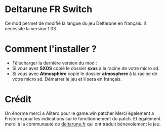 # Deltarune FR Switch

Ce mod permet de modifié la langue du jeu Deltarune en français.
Il nécessite la version 1.03

# Comment l'installer ?

- Télécharger la dernière version du mod : 
- Si vous avez __SXOS__ copié le dossier __sxos__ à la racine de votre micro sd.
- Si vous avec __Atmosphère__ copié le dossier __atmosphere__ à la racine de votre micro sd.
Démarrer le jeu et il sera en français.

# Crédit

Un énorme merci a Alitero pour le game.win patcher
Merci également a Fristorm pour les indications sur le fonctionnement du patch.
Et également merci à la communauté de [deltarune.fr](https://deltarune.fr/) qui ont traduit bénévolement le jeu.



